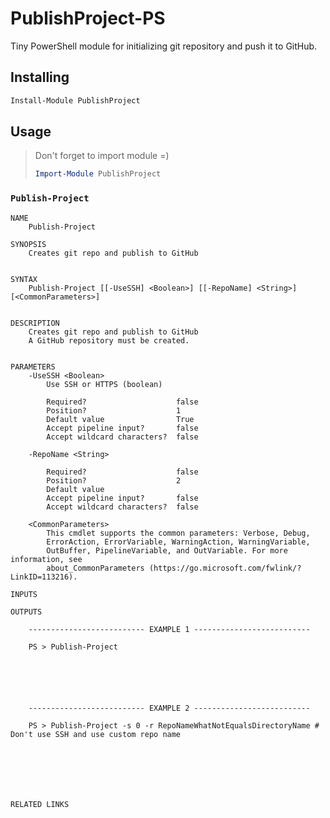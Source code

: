 # PublishProject-PS

Tiny PowerShell module for initializing git repository and push it to GitHub.

## Installing

```powershell
Install-Module PublishProject
```

## Usage

> Don't forget to import module =)
>
> ```powershell
> Import-Module PublishProject
> ```

### `Publish-Project`

```
NAME
    Publish-Project

SYNOPSIS
    Creates git repo and publish to GitHub


SYNTAX
    Publish-Project [[-UseSSH] <Boolean>] [[-RepoName] <String>] [<CommonParameters>]


DESCRIPTION
    Creates git repo and publish to GitHub
    A GitHub repository must be created.


PARAMETERS
    -UseSSH <Boolean>
        Use SSH or HTTPS (boolean)

        Required?                    false
        Position?                    1
        Default value                True
        Accept pipeline input?       false
        Accept wildcard characters?  false

    -RepoName <String>

        Required?                    false
        Position?                    2
        Default value
        Accept pipeline input?       false
        Accept wildcard characters?  false

    <CommonParameters>
        This cmdlet supports the common parameters: Verbose, Debug,
        ErrorAction, ErrorVariable, WarningAction, WarningVariable,
        OutBuffer, PipelineVariable, and OutVariable. For more information, see
        about_CommonParameters (https://go.microsoft.com/fwlink/?LinkID=113216).

INPUTS

OUTPUTS

    -------------------------- EXAMPLE 1 --------------------------

    PS > Publish-Project






    -------------------------- EXAMPLE 2 --------------------------

    PS > Publish-Project -s 0 -r RepoNameWhatNotEqualsDirectoryName # Don't use SSH and use custom repo name







RELATED LINKS

```
